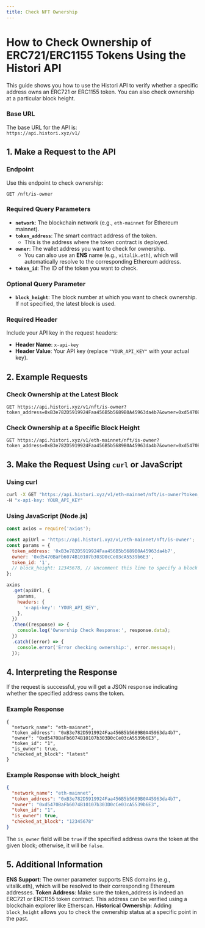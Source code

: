 ```yaml
---
title: Check NFT Ownership
---
```


# How to Check Ownership of ERC721/ERC1155 Tokens Using the Histori API

This guide shows you how to use the Histori API to verify whether a specific address owns an ERC721 or ERC1155 token. You can also check ownership at a particular block height.

### Base URL

The base URL for the API is:  
`https://api.histori.xyz/v1/`

## 1. Make a Request to the API

### Endpoint

Use this endpoint to check ownership:
```http
GET /nft/is-owner
```

### Required Query Parameters

- **`network`**: The blockchain network (e.g., `eth-mainnet` for Ethereum mainnet).
- **`token_address`**: The smart contract address of the token.
  - This is the address where the token contract is deployed.
- **`owner`**: The wallet address you want to check for ownership.
  - You can also use an **ENS** name (e.g., `vitalik.eth`), which will automatically resolve to the corresponding Ethereum address.
- **`token_id`**: The ID of the token you want to check.

### Optional Query Parameter

- **`block_height`**: The block number at which you want to check ownership. If not specified, the latest block is used.

### Required Header

Include your API key in the request headers:

- **Header Name**: `x-api-key`
- **Header Value**: Your API key (replace `"YOUR_API_KEY"` with your actual key).

## 2. Example Requests

### Check Ownership at the Latest Block

```http
GET https://api.histori.xyz/v1/nft/is-owner?token_address=0xB3e782D5919924Faa456B5b5689B0A45963da4b7&owner=0xd5470BaFb6074B10107b303D0cCe03cA5539b6E3&token_id=1
```
### Check Ownership at a Specific Block Height
```http
GET https://api.histori.xyz/v1/eth-mainnet/nft/is-owner?token_address=0xB3e782D5919924Faa456B5b5689B0A45963da4b7&owner=0xd5470BaFb6074B10107b303D0cCe03cA5539b6E3&token_id=1&block_height=12345678

```

## 3. Make the Request Using `curl` or JavaScript
### Using curl
```bash
curl -X GET "https://api.histori.xyz/v1/eth-mainnet/nft/is-owner?token_address=0xB3e782D5919924Faa456B5b5689B0A45963da4b7&owner=0xd5470BaFb6074B10107b303D0cCe03cA5539b6E3&token_id=1" \
-H "x-api-key: YOUR_API_KEY"
```
### Using JavaScript (Node.js)
```javascript
const axios = require('axios');

const apiUrl = 'https://api.histori.xyz/v1/eth-mainnet/nft/is-owner';
const params = {
  token_address: '0xB3e782D5919924Faa456B5b5689B0A45963da4b7',
  owner: '0xd5470BaFb6074B10107b303D0cCe03cA5539b6E3',
  token_id: '1',
  // block_height: 12345678, // Uncomment this line to specify a block height
};

axios
  .get(apiUrl, {
    params,
    headers: {
      'x-api-key': 'YOUR_API_KEY',
    },
  })
  .then((response) => {
    console.log('Ownership Check Response:', response.data);
  })
  .catch((error) => {
    console.error('Error checking ownership:', error.message);
  });

```

## 4. Interpreting the Response
If the request is successful, you will get a JSON response indicating whether the specified address owns the token.
### Example Response
```
{
  "network_name": "eth-mainnet",
  "token_address": "0xB3e782D5919924Faa456B5b5689B0A45963da4b7",
  "owner": "0xd5470BaFb6074B10107b303D0cCe03cA5539b6E3",
  "token_id": "1",
  "is_owner": true,
  "checked_at_block": "latest"
}
```

### Example Response with block_height
```json
{
  "network_name": "eth-mainnet",
  "token_address": "0xB3e782D5919924Faa456B5b5689B0A45963da4b7",
  "owner": "0xd5470BaFb6074B10107b303D0cCe03cA5539b6E3",
  "token_id": "1",
  "is_owner": true,
  "checked_at_block": "12345678"
}
```
The `is_owner` field will be `true` if the specified address owns the token at the given block; otherwise, it will be `false`.

## 5. Additional Information
**ENS Support**: The owner parameter supports ENS domains (e.g., vitalik.eth), which will be resolved to their corresponding Ethereum addresses.
**Token Address**: Make sure the token_address is indeed an ERC721 or ERC1155 token contract. This address can be verified using a blockchain explorer like Etherscan.
**Historical Ownership**: Adding `block_height` allows you to check the ownership status at a specific point in the past.
